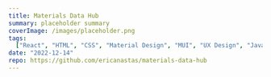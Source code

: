 ```yaml
---
title: Materials Data Hub
summary: placeholder summary
coverImage: /images/placeholder.png
tags:
  ["React", "HTML", "CSS", "Material Design", "MUI", "UX Design", "JavaScript"]
date: "2022-12-14"
repo: https://github.com/ericanastas/materials-data-hub
---
```

